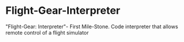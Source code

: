 # Flight-Gear-Interpreter
"Flight-Gear: Interpreter"- First Mile-Stone. Code interpreter that allows remote control of a flight simulator
